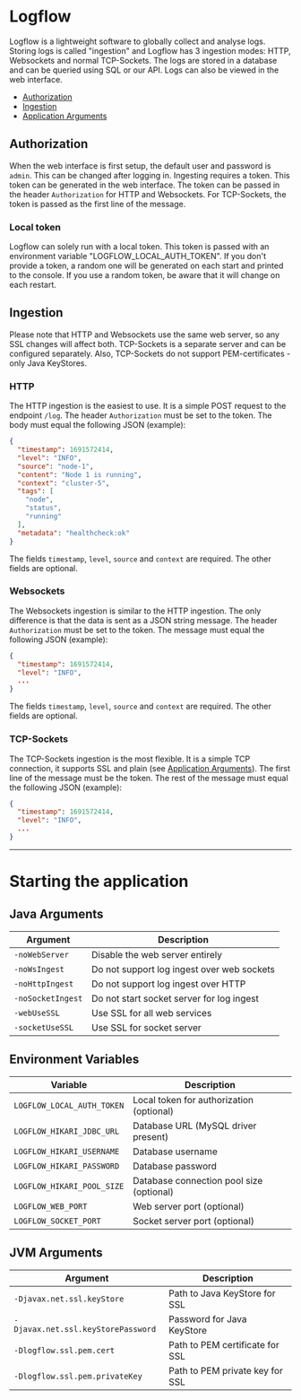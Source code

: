 # Logflow
Logflow is a lightweight software to globally collect and analyse logs. Storing logs is called "ingestion" and Logflow has 3 ingestion modes: HTTP, Websockets and normal TCP-Sockets. The logs are stored in a database and can be queried using SQL or our API. Logs can also be viewed in the web interface.

- [Authorization](#authorization)
- [Ingestion](#ingestion)
- [Application Arguments](#starting-the-application)

## Authorization
When the web interface is first setup, the default user and password is `admin`. This can be changed after logging in. Ingesting requires a token. This token can be generated in the web interface. The token can be passed in the header `Authorization` for HTTP and Websockets. For TCP-Sockets, the token is passed as the first line of the message.
### Local token
Logflow can solely run with a local token. This token is passed with an environment variable "LOGFLOW_LOCAL_AUTH_TOKEN". If you don't provide a token, a random one will be generated on each start and printed to the console. If you use a random token, be aware that it will change on each restart.

## Ingestion
Please note that HTTP and Websockets use the same web server, so any SSL changes will affect both. TCP-Sockets is a separate server and can be configured separately. Also, TCP-Sockets do not support PEM-certificates - only Java KeyStores.
### HTTP
The HTTP ingestion is the easiest to use. It is a simple POST request to the endpoint `/log`. The header `Authorization` must be set to the token. The body must equal the following JSON (example):
```json
{
  "timestamp": 1691572414,
  "level": "INFO",
  "source": "node-1",
  "content": "Node 1 is running",
  "context": "cluster-5",
  "tags": [
    "node",
    "status",
    "running"
  ],
  "metadata": "healthcheck:ok"
}
```
The fields `timestamp`, `level`, `source` and `context` are required. The other fields are optional.

### Websockets
The Websockets ingestion is similar to the HTTP ingestion. The only difference is that the data is sent as a JSON string message. The header `Authorization` must be set to the token. The message must equal the following JSON (example):
```json
{
  "timestamp": 1691572414,
  "level": "INFO",
  ...
}
```
The fields `timestamp`, `level`, `source` and `context` are required. The other fields are optional.
### TCP-Sockets
The TCP-Sockets ingestion is the most flexible. It is a simple TCP connection, it supports SSL and plain (see [Application Arguments](#applicationArgs)). The first line of the message must be the token. The rest of the message must equal the following JSON (example):
```json
{
  "timestamp": 1691572414,
  "level": "INFO",
  ...
}
```
---
# Starting the application

## Java Arguments
| Argument              | Description                                |
|-----------------------|--------------------------------------------|
| `-noWebServer`        | Disable the web server entirely            |
| `-noWsIngest`         | Do not support log ingest over web sockets |
| `-noHttpIngest`       | Do not support log ingest over HTTP        |
| `-noSocketIngest`     | Do not start socket server for log ingest  |
| `-webUseSSL`          | Use SSL for all web services               |
| `-socketUseSSL`       | Use SSL for socket server                  |

## Environment Variables
| Variable                   | Description                              |
|----------------------------|------------------------------------------|
| `LOGFLOW_LOCAL_AUTH_TOKEN` | Local token for authorization (optional) |
| `LOGFLOW_HIKARI_JDBC_URL`  | Database URL (MySQL driver present)      |
| `LOGFLOW_HIKARI_USERNAME`  | Database username                        |
| `LOGFLOW_HIKARI_PASSWORD`  | Database password                        |
| `LOGFLOW_HIKARI_POOL_SIZE` | Database connection pool size (optional) |
| `LOGFLOW_WEB_PORT`         | Web server port (optional)               |
| `LOGFLOW_SOCKET_PORT`      | Socket server port (optional)            |

## JVM Arguments
| Argument                           | Description                                |
|------------------------------------|--------------------------------------------|
| `-Djavax.net.ssl.keyStore`         | Path to Java KeyStore for SSL |
| `-Djavax.net.ssl.keyStorePassword` | Password for Java KeyStore |
| `-Dlogflow.ssl.pem.cert`           | Path to PEM certificate for SSL |
| `-Dlogflow.ssl.pem.privateKey`     | Path to PEM private key for SSL |